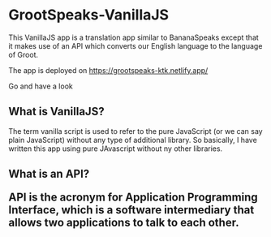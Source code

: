 # GrootSpeaks-VanillaJS

This VanillaJS app is a translation app similar to BananaSpeaks 
except that it makes use of an API which converts our English language to 
the language of Groot.

The app is deployed on
https://grootspeaks-ktk.netlify.app/

Go and have a look

<h2>What is VanillaJS?</h2>
The term vanilla script is used to refer to the pure
JavaScript (or we can say plain JavaScript) without any type of additional library. 
So basically, I have written this app using pure JAvascript without ny other libraries.

<h2>What is an API? <?h2>

API is the acronym for Application Programming Interface, which is a software intermediary that allows two applications to talk to each other.
